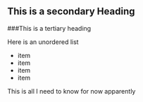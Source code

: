 ## This is a secondary Heading

###This is a tertiary heading 


Here is an unordered list
* item
* item
* item
* item

This is all I need to know for now apparently